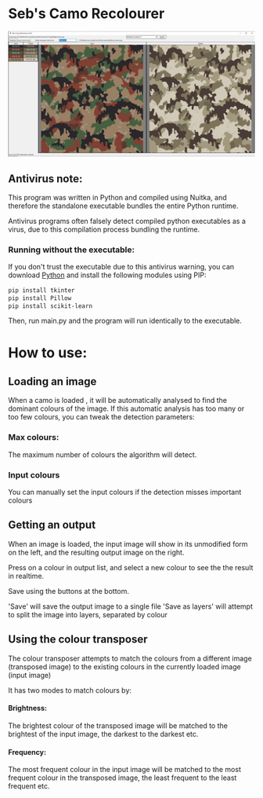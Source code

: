 # Seb's Camo Recolourer

![Preview Image](https://github.com/Seb105/CamoRecolourer/blob/main/images/example1.JPG?raw=true)
## Antivirus note:

This program was written in Python and compiled using Nuitka, and therefore the standalone executable bundles the entire Python runtime.

Antivirus programs often falsely detect compiled python executables as a virus, due to this compilation process bundling the runtime.

### Running without the executable:

If you don't trust the executable due to this antivirus warning, you can download [Python](https://www.python.org/downloads/) and install the following modules using PIP:
```pip
pip install tkinter
pip install Pillow
pip install scikit-learn
```
Then, run main.py and the program will run identically to the executable.

# How to use:

## Loading an image

When a camo is loaded , it will be automatically analysed to find the dominant colours of the image.
If this automatic analysis has too many or too few colours, you can tweak the detection parameters:

### Max colours:
The maximum number of colours the algorithm will detect.

### Input colours
You can manually set the input colours if the detection misses important colours

## Getting an output

When an image is loaded, the input image will show in its unmodified form on the left, and the resulting output image on the right.

Press on a colour in output list, and select a new colour to see the the result in realtime.

Save using the buttons at the bottom.

'Save' will save the output image to a single file
'Save as layers' will attempt to split the image into layers, separated by colour

## Using the colour transposer

The colour transposer attempts to match the colours from a different image (transposed image) to the existing colours in the currently loaded image (input image)

It has two modes to match colours by:
#### Brightness:
The brightest colour of the transposed image will be matched to the brightest of the input image, the darkest to the darkest etc.
#### Frequency:
The most frequent colour in the input image will be matched to the most frequent colour in the transposed image, the least frequent to the least frequent etc.
